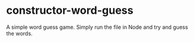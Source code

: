 # constructor-word-guess
A simple word guess game. Simply run the file in Node and try and guess the words.